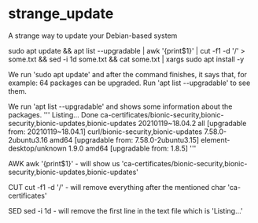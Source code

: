 # strange_update
A strange way to update your Debian-based system

sudo apt update && apt list --upgradable | awk '{print$1}' | cut -f1 -d '/' > some.txt && sed -i 1d some.txt && cat some.txt | xargs sudo apt install -y

We run 'sudo apt update' and after the command finishes, it says that, for example:  64 packages can be upgraded. Run 'apt list --upgradable' to see them.

We run 'apt list --upgradable' and shows some information about the packages.
'''
Listing... Done
ca-certificates/bionic-security,bionic-security,bionic-updates,bionic-updates 20210119~18.04.2 all [upgradable from: 20210119~18.04.1]
curl/bionic-security,bionic-updates 7.58.0-2ubuntu3.16 amd64 [upgradable from: 7.58.0-2ubuntu3.15]
element-desktop/unknown 1.9.0 amd64 [upgradable from: 1.8.5]
'''

AWK
awk '{print$1}' - will show us 'ca-certificates/bionic-security,bionic-security,bionic-updates,bionic-updates'

CUT
cut -f1 -d '/' - will remove everything after the mentioned char 'ca-certificates'

SED
sed -i 1d - will remove the first line in the text file which is 'Listing...'

